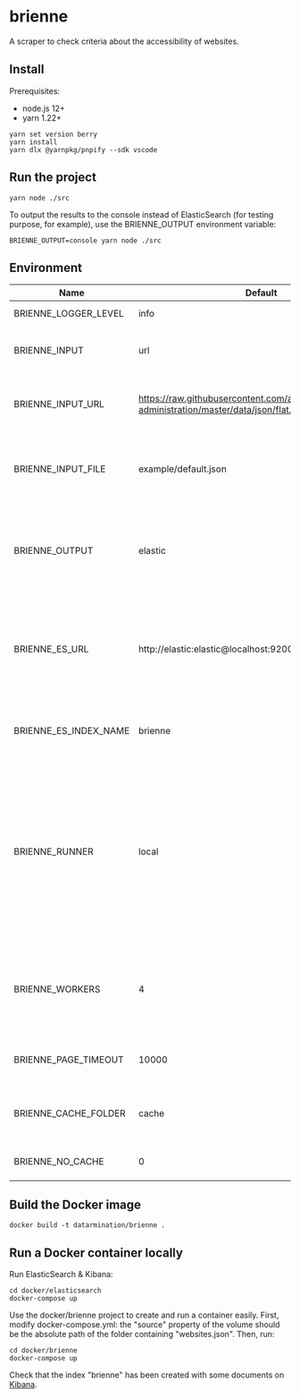 # brienne

A scraper to check criteria about the accessibility of websites.

## Install

Prerequisites:

- node.js 12+
- yarn 1.22+

```
yarn set version berry
yarn install
yarn dlx @yarnpkg/pnpify --sdk vscode
```

## Run the project

```
yarn node ./src
```

To output the results to the console instead of ElasticSearch (for testing purpose, for example), use the BRIENNE_OUTPUT environment variable:

```
BRIENNE_OUTPUT=console yarn node ./src
```

## Environment

| Name                  | Default                                                                                         | Description                                                                                                                                                     |
|-----------------------|-------------------------------------------------------------------------------------------------|-----------------------------------------------------------------------------------------------------------------------------------------------------------------|
| BRIENNE_LOGGER_LEVEL  | info                                                                                            | The level of the logger.                                                                                                                                        |
| BRIENNE_INPUT         | url                                                                                             | The type of input. Can be one of 'url' or 'file'.                                                                                                               |
| BRIENNE_INPUT_URL     | https://raw.githubusercontent.com/ahmedalami/annuaire-administration/master/data/json/flat.json | The url of the file containing the input to process.                                                                                                            |
| BRIENNE_INPUT_FILE    | example/default.json                                                                            | The file to process. It's a JSON array file listing the websites to analyze.                                                                                    |
| BRIENNE_OUTPUT        | elastic                                                                                         | The output where the results are published. Can be one of "elastic", "console", or "blackhole".                                                                 |
| BRIENNE_ES_URL        | http://elastic:elastic@localhost:9200                                                           | The URL of the ElasticSearch instance. By default, authenticate with the elastic/elastic credentials.                                                           |
| BRIENNE_ES_INDEX_NAME | brienne                                                                                         | The name of the index used to publish the results.                                                                                                              |
| BRIENNE_RUNNER        | local                                                                                           | The runner to use. "local" is a development runner running the scripts with a single worker. "docker" is a runner running several workers in Docker containers. |
| BRIENNE_WORKERS       | 4                                                                                               | The number of parallel workers. The websites to process are divided between them.                                                                               |
| BRIENNE_PAGE_TIMEOUT  | 10000                                                                                           | The timeout in ms when a page is unreachable.                                                                                                                   |
| BRIENNE_CACHE_FOLDER  | cache                                                                                           | The folder where the HTML content is cached.                                                                                                                    |
| BRIENNE_NO_CACHE      | 0                                                                                               | Set 1 to disable the cache.                                                                                                                                     |

## Build the Docker image

```
docker build -t datarmination/brienne .
```

## Run a Docker container locally

Run ElasticSearch & Kibana:

```
cd docker/elasticsearch
docker-compose up
```

Use the docker/brienne project to create and run a container easily. First, modify docker-compose.yml: the "source" property of the volume should be the absolute path of the folder containing "websites.json". Then, run:

```
cd docker/brienne
docker-compose up
```


Check that the index "brienne" has been created with some documents on [Kibana](http://localhost:5601/).